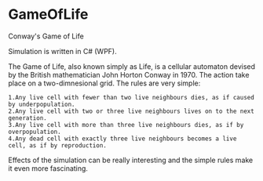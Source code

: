 # GameOfLife
Conway's Game of Life

Simulation is written in C# (WPF).

The Game of Life, also known simply as Life, is a cellular automaton devised by the British mathematician John Horton Conway in 1970. The action take place on a two-dimnesional grid. The rules are very simple:

    1.Any live cell with fewer than two live neighbours dies, as if caused by underpopulation.
    2.Any live cell with two or three live neighbours lives on to the next generation.
    3.Any live cell with more than three live neighbours dies, as if by overpopulation.
    4.Any dead cell with exactly three live neighbours becomes a live cell, as if by reproduction.
    
Effects of the simulation can be really interesting and the simple rules make it even more fascinating.
